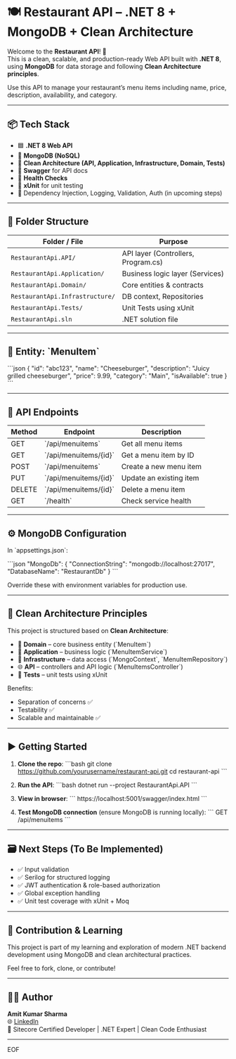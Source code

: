 # 🍽️ Restaurant API – .NET 8 + MongoDB + Clean Architecture

Welcome to the **Restaurant API**! 🚀  
This is a clean, scalable, and production-ready Web API built with **.NET 8**, using **MongoDB** for data storage and following **Clean Architecture principles**.

Use this API to manage your restaurant’s menu items including name, price, description, availability, and category.

---

## 📦 Tech Stack

- 🟦 **.NET 8 Web API**
- 🍃 **MongoDB (NoSQL)**
- 🧱 **Clean Architecture (API, Application, Infrastructure, Domain, Tests)**
- 📑 **Swagger** for API docs
- 🔎 **Health Checks**
- 🧪 **xUnit** for unit testing
- 🧰 Dependency Injection, Logging, Validation, Auth (in upcoming steps)

---

## 🧾 Folder Structure


| Folder / File                   | Purpose                                |
|---------------------------------|----------------------------------------|
| `RestaurantApi.API/`            | API layer (Controllers, Program.cs)    |
| `RestaurantApi.Application/`    | Business logic layer (Services)        |
| `RestaurantApi.Domain/`         | Core entities & contracts              |
| `RestaurantApi.Infrastructure/` | DB context, Repositories               |
| `RestaurantApi.Tests/`          | Unit Tests using xUnit                 |
| `RestaurantApi.sln`             | .NET solution file                     |


---


## 📌 Entity: \`MenuItem\`

\`\`\`json
{
  "id": "abc123",
  "name": "Cheeseburger",
  "description": "Juicy grilled cheeseburger",
  "price": 9.99,
  "category": "Main",
  "isAvailable": true
}
\`\`\`

---

## 🔧 API Endpoints

| Method | Endpoint               | Description             |
|--------|------------------------|-------------------------|
| GET    | \`/api/menuitems\`       | Get all menu items      |
| GET    | \`/api/menuitems/{id}\`  | Get a menu item by ID   |
| POST   | \`/api/menuitems\`       | Create a new menu item  |
| PUT    | \`/api/menuitems/{id}\`  | Update an existing item |
| DELETE | \`/api/menuitems/{id}\`  | Delete a menu item      |
| GET    | \`/health\`              | Check service health    |

---

## ⚙️ MongoDB Configuration

In \`appsettings.json\`:

\`\`\`json
"MongoDb": {
  "ConnectionString": "mongodb://localhost:27017",
  "DatabaseName": "RestaurantDb"
}
\`\`\`

Override these with environment variables for production use.

---

## 🧠 Clean Architecture Principles

This project is structured based on **Clean Architecture**:

- 🧩 **Domain** – core business entity (\`MenuItem\`)
- 🧠 **Application** – business logic (\`MenuItemService\`)
- 💾 **Infrastructure** – data access (\`MongoContext\`, \`MenuItemRepository\`)
- 🌐 **API** – controllers and API logic (\`MenuItemsController\`)
- 🧪 **Tests** – unit tests using xUnit

Benefits:
- Separation of concerns ✅  
- Testability ✅  
- Scalable and maintainable ✅

---

## ▶️ Getting Started

1. **Clone the repo**:
   \`\`\`bash
   git clone https://github.com/yourusername/restaurant-api.git
   cd restaurant-api
   \`\`\`

2. **Run the API**:
   \`\`\`bash
   dotnet run --project RestaurantApi.API
   \`\`\`

3. **View in browser**:
   \`\`\`
   https://localhost:5001/swagger/index.html
   \`\`\`

4. **Test MongoDB connection** (ensure MongoDB is running locally):
   \`\`\`
   GET /api/menuitems
   \`\`\`

---

## 🗃️ Next Steps (To Be Implemented)

- ✅ Input validation  
- ✅ Serilog for structured logging  
- ✅ JWT authentication & role-based authorization  
- ✅ Global exception handling  
- ✅ Unit test coverage with xUnit + Moq  

---

## 🙌 Contribution & Learning

This project is part of my learning and exploration of modern .NET backend development using MongoDB and clean architectural practices.

Feel free to fork, clone, or contribute!

---

## 🧑‍💻 Author

**Amit Kumar Sharma**  
🌐 [LinkedIn](https://www.linkedin.com/in/amitavin)  
📍 Sitecore Certified Developer | .NET Expert | Clean Code Enthusiast

---
EOF

